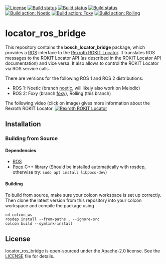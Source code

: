 [![License](https://img.shields.io/badge/License-Apache%202-blue.svg)](LICENSE)
[![Build status](http://build.ros.org/job/Ndev__locator_ros_bridge__ubuntu_focal_amd64/badge/icon?subject=Build%20farm%3A%20Noetic)](http://build.ros.org/job/Ndev__locator_ros_bridge__ubuntu_focal_amd64/)
[![Build status](http://build.ros2.org/job/Fdev__locator_ros_bridge__ubuntu_focal_amd64/badge/icon?subject=Build%20farm%3A%20Foxy)](http://build.ros2.org/job/Fdev__locator_ros_bridge__ubuntu_focal_amd64/)
[![Build status](http://build.ros2.org/job/Rdev__locator_ros_bridge__ubuntu_focal_amd64/badge/icon?subject=Build%20farm%3A%20Rolling)](http://build.ros2.org/job/Rdev__locator_ros_bridge__ubuntu_focal_amd64/)
[![Build action: Noetic](https://github.com/boschglobal/locator_ros_bridge/actions/workflows/build_noetic.yml/badge.svg?branch=noetic)](https://github.com/boschglobal/locator_ros_bridge/actions/workflows/build_noetic.yml)
[![Build action: Foxy](https://github.com/boschglobal/locator_ros_bridge/actions/workflows/build_foxy.yml/badge.svg?branch=foxy)](https://github.com/boschglobal/locator_ros_bridge/actions/workflows/build_foxy.yml)
[![Build action: Rolling](https://github.com/boschglobal/locator_ros_bridge/actions/workflows/build_rolling.yml/badge.svg?branch=main)](https://github.com/boschglobal/locator_ros_bridge/actions/workflows/build_rolling.yml)

# locator_ros_bridge

This repository contains the **bosch_locator_bridge** package, which provides a [ROS] interface to the [Rexroth ROKIT Locator].
It translates ROS messages to the ROKIT Locator API (as described in the ROKIT Locator API documentation) and vice versa.
It also allows to control the ROKIT Locator via ROS service calls.

There are versions for the following ROS 1 and ROS 2 distributions:
* ROS 1: Noetic (branch [noetic](../../tree/noetic), will likely also work on Melodic)
* ROS 2: Foxy (branch [foxy](../../tree/foxy)), Rolling (this branch)

The following video (click on image) gives more information about the Rexroth ROKIT Locator.
[![Rexroth ROKIT Locator](https://dc-mkt-prod.cloud.bosch.tech/xrm/media/global/product_group_1/components_for_mobile_robotics/components-for-mobile-robotics-stage_1280x720.jpg)](https://www.youtube.com/watch?v=g6SIUlXn9Bk)

## Installation

### Building from Source

#### Dependencies

- [ROS]
- [Poco] C++ library (Should be installed automatically with rosdep, otherwise try: ```sudo apt install libpoco-dev```)

#### Building

To build from source, make sure your colcon workspace is set up correctly. Then clone the latest version from this repository into your colcon workspace and compile the package using

    cd colcon_ws
    rosdep install --from-paths . --ignore-src
    colcon build --symlink-install

## License

locator_ros_bridge is open-sourced under the Apache-2.0 license. See the [LICENSE](LICENSE) file for details.


[ROS]: https://www.ros.org/
[Poco]: https://pocoproject.org/
[Rexroth ROKIT Locator]: https://www.boschrexroth.com/en/xc/products/product-groups/components-for-mobile-robotics/index
